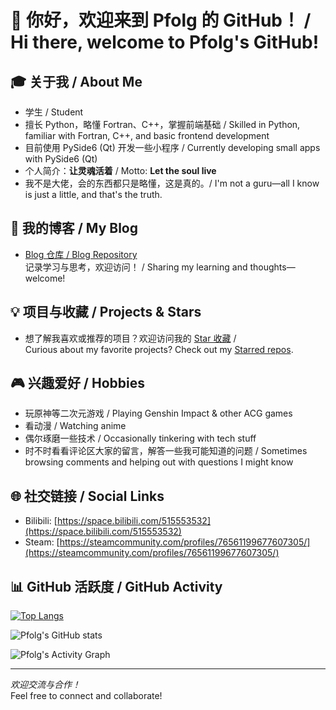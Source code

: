 # 👋 你好，欢迎来到 Pfolg 的 GitHub！ / Hi there, welcome to Pfolg's GitHub!

## 🎓 关于我 / About Me
- 学生 / Student
- 擅长 Python，略懂 Fortran、C++，掌握前端基础 / Skilled in Python, familiar with Fortran, C++, and basic frontend development
- 目前使用 PySide6 (Qt) 开发一些小程序 / Currently developing small apps with PySide6 (Qt)
- 个人简介：**让灵魂活着** / Motto: **Let the soul live**
- 我不是大佬，会的东西都只是略懂，这是真的。/ I'm not a guru—all I know is just a little, and that's the truth.

## 📝 我的博客 / My Blog
- [Blog 仓库 / Blog Repository](https://github.com/Pfolg/PfolgBlog)  
  记录学习与思考，欢迎访问！ / Sharing my learning and thoughts—welcome!

## 💡 项目与收藏 / Projects & Stars
- 想了解我喜欢或推荐的项目？欢迎访问我的 [Star 收藏](https://github.com/Pfolg?tab=stars) /  
  Curious about my favorite projects? Check out my [Starred repos](https://github.com/Pfolg?tab=stars).

## 🎮 兴趣爱好 / Hobbies
- 玩原神等二次元游戏 / Playing Genshin Impact & other ACG games
- 看动漫 / Watching anime
- 偶尔琢磨一些技术 / Occasionally tinkering with tech stuff
- 时不时看看评论区大家的留言，解答一些我可能知道的问题 / Sometimes browsing comments and helping out with questions I might know

## 🌐 社交链接 / Social Links
- Bilibili: [https://space.bilibili.com/515553532](https://space.bilibili.com/515553532)
- Steam: [https://steamcommunity.com/profiles/76561199677607305/](https://steamcommunity.com/profiles/76561199677607305/)

## 📊 GitHub 活跃度 / GitHub Activity

[![Top Langs](https://github-readme-stats.vercel.app/api/top-langs/?username=Pfolg)](https://github.com/anuraghazra/github-readme-stats)

![Pfolg's GitHub stats](https://github-readme-stats.vercel.app/api?username=Pfolg&show_icons=true&theme=vue)

![Pfolg's Activity Graph](https://github-readme-activity-graph.vercel.app/graph?username=Pfolg&theme=github-compact)

---

_欢迎交流与合作！_  
Feel free to connect and collaborate!
